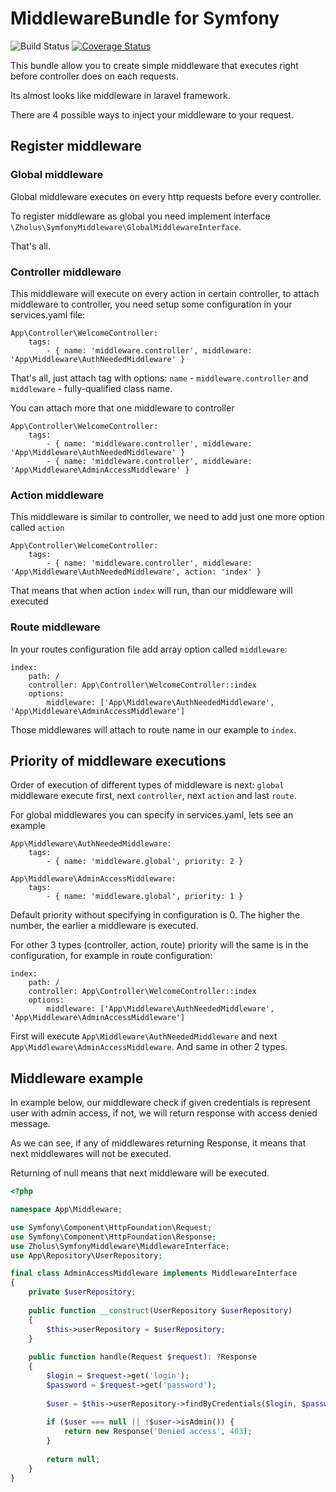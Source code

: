 # MiddlewareBundle for Symfony

![Build Status](https://travis-ci.org/zholus/symfony-middleware-bundle.svg?branch=master)
[![Coverage Status](https://coveralls.io/repos/github/zholus/symfony-middleware-bundle/badge.svg?branch=php-coveralls)](https://coveralls.io/github/zholus/symfony-middleware-bundle?branch=php-coveralls)

This bundle allow you to create simple middleware that executes right before controller does on each requests.

Its almost looks like middleware in laravel framework.

There are 4 possible ways to inject your middleware to your request.

## Register middleware

### Global middleware

Global middleware executes on every http requests before every controller.

To register middleware as global you need implement interface `\Zholus\SymfonyMiddleware\GlobalMiddlewareInterface`. 

That's all.

### Controller middleware

This middleware will execute on every action in certain controller, to attach middleware to controller, you need setup some configuration in your services.yaml file:

    App\Controller\WelcomeController:
        tags:
            - { name: 'middleware.controller', middleware: 'App\Middleware\AuthNeededMiddleware' }

That's all, just attach tag with options: `name` - `middleware.controller` and `middleware` - fully-qualified class name.

You can attach more that one middleware to controller

    App\Controller\WelcomeController:
        tags:
            - { name: 'middleware.controller', middleware: 'App\Middleware\AuthNeededMiddleware' }
            - { name: 'middleware.controller', middleware: 'App\Middleware\AdminAccessMiddleware' }

### Action middleware

This middleware is similar to controller, we need to add just one more option called `action`

    App\Controller\WelcomeController:
        tags:
            - { name: 'middleware.controller', middleware: 'App\Middleware\AuthNeededMiddleware', action: 'index' }

That means that when action `index` will run, than our middleware will executed
 
 ### Route middleware

In your routes configuration file add array option called `middleware`:
    
    index:
        path: /
        controller: App\Controller\WelcomeController::index
        options:
            middleware: ['App\Middleware\AuthNeededMiddleware', 'App\Middleware\AdminAccessMiddleware']

Those middlewares will attach to route name in our example to `index`.

## Priority of middleware executions

Order of execution of different types of middleware is next: `global` middleware execute first, next `controller`, next `action` and last `route`.

For global middlewares you can specify in services.yaml, lets see an example

    App\Middleware\AuthNeededMiddleware:
        tags:
            - { name: 'middleware.global', priority: 2 }
            
    App\Middleware\AdminAccessMiddleware:
        tags:
            - { name: 'middleware.global', priority: 1 }

Default priority without specifying in configuration is 0. The higher the number, the earlier a middleware is executed.

For other 3 types (controller, action, route) priority will the same is in the configuration, for example in route configuration: 

    index:
        path: /
        controller: App\Controller\WelcomeController::index
        options:
            middleware: ['App\Middleware\AuthNeededMiddleware', 'App\Middleware\AdminAccessMiddleware']

First will execute `App\Middleware\AuthNeededMiddleware` and next `App\Middleware\AdminAccessMiddleware`. And same in other 2 types.

## Middleware example

In example below, our middleware check if given credentials is represent user with admin access, if not, we will return response with access denied message.

As we can see, if any of middlewares returning Response, it means that next middlewares will not be executed.

Returning of null means that next middleware will be executed.


```php
<?php

namespace App\Middleware;

use Symfony\Component\HttpFoundation\Request;
use Symfony\Component\HttpFoundation\Response;
use Zholus\SymfonyMiddleware\MiddlewareInterface;
use App\Repository\UserRepository;

final class AdminAccessMiddleware implements MiddlewareInterface
{
    private $userRepository;
    
    public function __construct(UserRepository $userRepository)
    {
        $this->userRepository = $userRepository;
    }
    
    public function handle(Request $request): ?Response
    {
        $login = $request->get('login');
        $password = $request->get('password');
        
        $user = $this->userRepository->findByCredentials($login, $password);
        
        if ($user === null || !$user->isAdmin()) {
            return new Response('Denied access', 403);
        }
        
        return null;
    }
}

```

